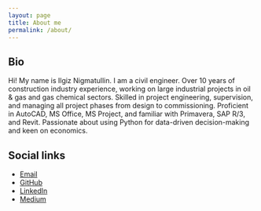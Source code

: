 ```yaml
---
layout: page
title: About me
permalink: /about/
---
```

## Bio
Hi! My name is Ilgiz Nigmatullin. I am a civil engineer.
Over 10 years of construction industry experience, working on large industrial projects in oil & gas and gas chemical sectors. Skilled in project engineering, supervision, and managing all project phases from design to commissioning. Proficient in AutoCAD, MS Office, MS Project, and familiar with Primavera, SAP R/3, and Revit. Passionate about using Python for data-driven decision-making and keen on economics. 

## Social links

- [Email](mailto:iznigmatullin@gmail.com)
- [GitHub](https://github.com/ilgiz-n)
- [LinkedIn](https://www.linkedin.com/in/ilgiz-nigmatullin/)
- [Medium](https://medium.com/@ilgiz_n)
